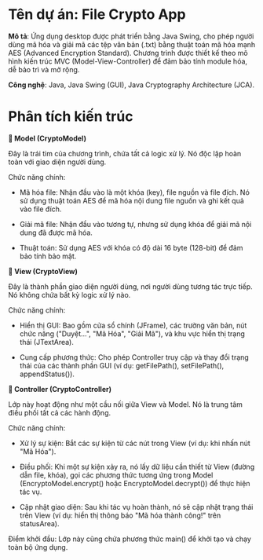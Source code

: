 
# Tên dự án: File Crypto App

**Mô tả**: Ứng dụng desktop được phát triển bằng Java Swing, cho phép người dùng mã hóa và giải mã các tệp văn bản (.txt) bằng thuật toán mã hóa mạnh AES (Advanced Encryption Standard). Chương trình được thiết kế theo mô hình kiến trúc MVC (Model-View-Controller) để đảm bảo tính module hóa, dễ bảo trì và mở rộng.

**Công nghệ**: Java, Java Swing (GUI), Java Cryptography Architecture (JCA).


# Phân tích kiến trúc

**💎 Model (CryptoModel)**

Đây là trái tim của chương trình, chứa tất cả logic xử lý. Nó độc lập hoàn toàn với giao diện người dùng.

Chức năng chính:
- Mã hóa file: Nhận đầu vào là một khóa (key), file nguồn và file đích. Nó sử dụng thuật toán AES để mã hóa nội dung file nguồn và ghi kết quả vào file đích.

- Giải mã file: Nhận đầu vào tương tự, nhưng sử dụng khóa để giải mã nội dung đã được mã hóa.

- Thuật toán: Sử dụng AES với khóa có độ dài 16 byte (128-bit) để đảm bảo tính bảo mật.

**🎨 View (CryptoView)**

Đây là thành phần giao diện người dùng, nơi người dùng tương tác trực tiếp. Nó không chứa bất kỳ logic xử lý nào.



Chức năng chính:

- Hiển thị GUI: Bao gồm cửa sổ chính (JFrame), các trường văn bản, nút chức năng ("Duyệt...", "Mã Hóa", "Giải Mã"), và khu vực hiển thị trạng thái (JTextArea).

- Cung cấp phương thức: Cho phép Controller truy cập và thay đổi trạng thái của các thành phần GUI (ví dụ: getFilePath(), setFilePath(), appendStatus()).

**🧠 Controller (CryptoController)**

 Lớp này hoạt động như một cầu nối giữa View và Model. Nó là trung tâm điều phối tất cả các hành động.

Chức năng chính:

- Xử lý sự kiện: Bắt các sự kiện từ các nút trong View (ví dụ: khi nhấn nút "Mã Hóa").

- Điều phối: Khi một sự kiện xảy ra, nó lấy dữ liệu cần thiết từ View (đường dẫn file, khóa), gọi các phương thức tương ứng trong Model (EncryptoModel.encrypt() hoặc EncryptoModel.decrypt()) để thực hiện tác vụ.

- Cập nhật giao diện: Sau khi tác vụ hoàn thành, nó sẽ cập nhật trạng thái trên View (ví dụ: hiển thị thông báo "Mã hóa thành công!" trên statusArea).

Điểm khởi đầu: Lớp này cũng chứa phương thức main() để khởi tạo và chạy toàn bộ ứng dụng.


